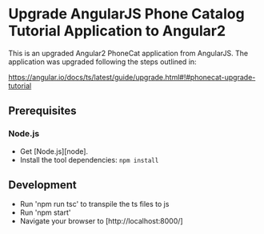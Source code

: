 # Upgrade AngularJS Phone Catalog Tutorial Application to Angular2


This is an upgraded Angular2 PhoneCat application from AngularJS. The application was upgraded following the steps outlined in: 

https://angular.io/docs/ts/latest/guide/upgrade.html#!#phonecat-upgrade-tutorial


## Prerequisites

### Node.js

- Get [Node.js][node].
- Install the tool dependencies: `npm install`

## Development

- Run 'npm run tsc' to transpile the ts files to js
- Run 'npm start'
- Navigate your browser to [http://localhost:8000/]